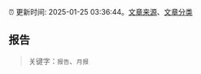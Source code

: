 :alarm_clock: 更新时间: 2025-01-25 03:36:44。[文章来源](/README.md)、[文章分类](/TAGS.md)

## 报告


> 关键字：`报告`、`月报`



